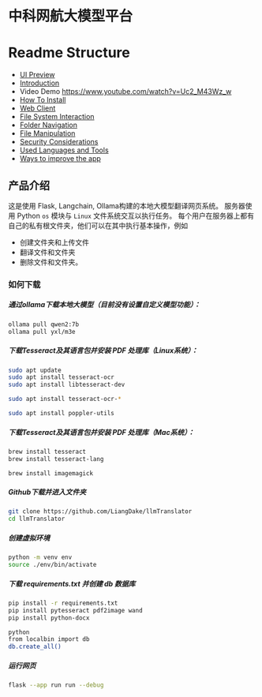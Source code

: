 # 中科网航大模型平台

# Readme Structure
- [UI Preview](#ui-Preview)
- [Introduction](#introduction)
- Video Demo <https://www.youtube.com/watch?v=Uc2_M43Wz_w>
- [How To Install](#how-to-install)
- [Web Client](#web-client)
- [File System Interaction](#file-system-interaction)
- [Folder Navigation](#folder-navigation)
- [File Manipulation](#file-manipulation)
- [Security Considerations](#security-considerations)
- [Used Languages and Tools](#used-languages-and-tools)
- [Ways to improve the app](#ways-to-improve-the-app)


## 产品介绍
这是使用 Flask, Langchain, Ollama构建的本地大模型翻译网页系统。
服务器使用 Python `os` 模块与 `Linux` 文件系统交互以执行任务。
每个用户在服务器上都有自己的私有根文件夹，他们可以在其中执行基本操作，例如
- 创建文件夹和上传文件
- 翻译文件和文件夹
- 删除文件和文件夹。

### 如何下载
##### 通过ollama下载本地大模型（目前没有设置自定义模型功能）：
```bash
ollama pull qwen2:7b
ollama pull yxl/m3e
```

##### 下载Tesseract及其语言包并安装 PDF 处理库（Linux系统）：
```bash
sudo apt update
sudo apt install tesseract-ocr
sudo apt install libtesseract-dev

sudo apt install tesseract-ocr-*

sudo apt install poppler-utils

```

##### 下载Tesseract及其语言包并安装 PDF 处理库（Mac系统）：
```bash
brew install tesseract
brew install tesseract-lang

brew install imagemagick


```
##### Github下载并进入文件夹
```bash
git clone https://github.com/LiangDake/llmTranslator
cd llmTranslator
```

##### 创建虚拟环境
```bash
python -m venv env
source ./env/bin/activate
```

##### 下载 requirements.txt 并创建 db 数据库
```bash
pip install -r requirements.txt
pip install pytesseract pdf2image wand
pip install python-docx

python
from localbin import db
db.create_all()
```

##### 运行网页
```bash
flask --app run run --debug
```


